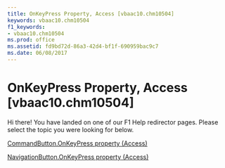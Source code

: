 ```yaml
---
title: OnKeyPress Property, Access [vbaac10.chm10504]
keywords: vbaac10.chm10504
f1_keywords:
- vbaac10.chm10504
ms.prod: office
ms.assetid: fd9bd72d-86a3-42d4-bf1f-690959bac9c7
ms.date: 06/08/2017
---
```



# OnKeyPress Property, Access [vbaac10.chm10504]

Hi there! You have landed on one of our F1 Help redirector pages. Please select the topic you were looking for below.

[CommandButton.OnKeyPress property (Access)](http://msdn.microsoft.com/library/de0dd03a-e3f4-c69d-0d9e-030fefc0a2de%28Office.15%29.aspx)

[NavigationButton.OnKeyPress property (Access)](http://msdn.microsoft.com/library/6831ae04-07b0-e84b-4451-0c728e80d8e9%28Office.15%29.aspx)


